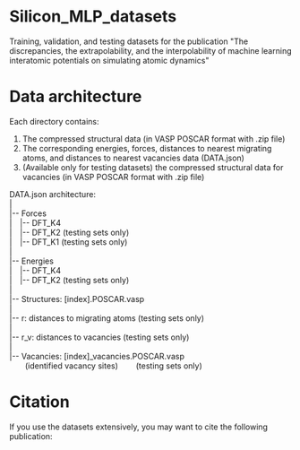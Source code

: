 # Silicon_MLP_datasets
Training, validation, and testing datasets for the publication "The discrepancies, the extrapolability, and the interpolability of machine learning interatomic potentials on simulating atomic dynamics"

# Data architecture
Each directory contains:
1.  The compressed structural data (in VASP POSCAR format with .zip file)
2.  The corresponding energies, forces, distances to nearest migrating atoms, and distances to nearest vacancies data  (DATA.json)
3.  (Available only for testing datasets) the compressed structural data for vacancies (in VASP POSCAR format with .zip file)

DATA.json architecture:  
|  
|-- Forces  
|&emsp;|-- DFT_K4  
|&emsp;|-- DFT_K2 (testing sets only)  
|&emsp;|-- DFT_K1 (testing sets only)  
|  
|-- Energies  
|&emsp;|-- DFT_K4  
|&emsp;|-- DFT_K2 (testing sets only)  
|  
|-- Structures: [index].POSCAR.vasp  
|  
|-- r: distances to migrating atoms (testing sets only)  
|  
|-- r_v: distances to vacancies (testing sets only)  
|  
|-- Vacancies: [index]_vacancies.POSCAR.vasp  
&emsp;&emsp;(identified vacancy sites)
&emsp;&emsp;(testing sets only)

# Citation
If you use the datasets extensively, you may want to cite the following publication:
